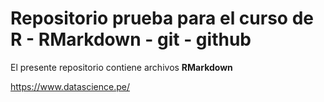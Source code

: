 # Repositorio prueba para el curso de R - RMarkdown - git - github

El presente repositorio contiene archivos **RMarkdown**

<https://www.datascience.pe/>
